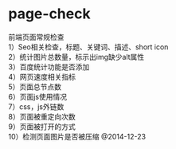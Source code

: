page-check
==========

前端页面常规检查  
1）Seo相关检查，标题、关键词、描述、short icon  
2）统计图片总数量，标示出img缺少alt属性  
3）百度统计功能是否添加  
4）网页速度相关指标  
5）页面总节点数  
6）页面js使用情况  
7）css，js外链数  
8）页面被重定向次数  
9）页面被打开的方式  
10）检测页面图片是否被压缩 @2014-12-23
